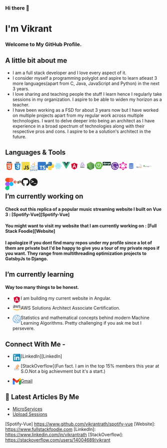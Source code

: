### Hi there 👋
  
  # I'm Vikrant

  ### Welcome to My GitHub Profile.
  
  ## A little bit about me
  
  - I am a full stack developer and I love every aspect of it.
  - I consider myself a programming polyglot and aspire to learn atleast 3 more languages(apart from C, Java, JavaScript and Python) in the next 3 years.
  - I love sharing and teaching people the stuff I learn hence I regularly take sessions in my organization. I aspire to be able to widen my horizon as a teacher.
  - I have been working as a FSD for about 3 years now but I have worked on multiple projects apart from my regular work across multiple technologies. I want to delve deeper into being an architect as I have experience in a broad spectrum of technologies along with their respective pros and cons. I aspire to be a solution's architect in the future.
  
  ## Languages & Tools
  
  <img align="left" alt="HTML5" width="26px" src="https://raw.githubusercontent.com/github/explore/80688e429a7d4ef2fca1e82350fe8e3517d3494d/topics/html/html.png" />
  <img align="left" alt="CSS3" width="26px" src="https://raw.githubusercontent.com/github/explore/80688e429a7d4ef2fca1e82350fe8e3517d3494d/topics/css/css.png" />
  <img align="left" alt="JavaScript" width="26px"       src="https://raw.githubusercontent.com/github/explore/80688e429a7d4ef2fca1e82350fe8e3517d3494d/topics/javascript/javascript.png" />
  <img align="left" alt="Java" width="26px" height="30px" src="./Java_logo.svg" />
  <img align="left" alt="Type Script" width="26px" src="./Typescript_logo.svg" />
  <img align="left" alt="Python" width="26px" src="./Python-logo-notext.svg" />
  <img align="left" alt="React" width="26px" src="https://raw.githubusercontent.com/github/explore/80688e429a7d4ef2fca1e82350fe8e3517d3494d/topics/react/react.png" />
  <img align="left" alt="Vue" width="26px" src="./Vue.js_Logo.svg" />
  <img align="left" alt="Angular" width="26px" src="./Angular_full_color_logo.svg" />
  <img align="left" alt="Redux" width="26px" src="./Redux.png" />
  <img align="left" alt="Node.js" width="26px" src="https://raw.githubusercontent.com/github/explore/80688e429a7d4ef2fca1e82350fe8e3517d3494d/topics/nodejs/nodejs.png" />
  <img align="left" alt="Spring Boot" width="26px"  src="./spring-boot-logo.png" />
  <img align="left" alt="Django" width="26px"  src="./django-logo.svg" />
  <img align="left" alt="Gatsby" width="26px" src="https://raw.githubusercontent.com/github/explore/e94815998e4e0713912fed477a1f346ec04c3da2/topics/gatsby/gatsby.png" />
  <img align="left" alt="GraphQL" width="26px" src="https://raw.githubusercontent.com/github/explore/80688e429a7d4ef2fca1e82350fe8e3517d3494d/topics/graphql/graphql.png" />
  <img align="left" alt="SQL" width="26px" src="https://raw.githubusercontent.com/github/explore/80688e429a7d4ef2fca1e82350fe8e3517d3494d/topics/sql/sql.png" />
  <img align="left" alt="MySQL" width="26px" src="https://raw.githubusercontent.com/github/explore/80688e429a7d4ef2fca1e82350fe8e3517d3494d/topics/mysql/mysql.png" />
  <img align="left" alt="MongoDB" width="26px" src="https://raw.githubusercontent.com/github/explore/80688e429a7d4ef2fca1e82350fe8e3517d3494d/topics/mongodb/mongodb.png" />
  <br/>
  <br/>
  <br/>
  <img align="left" alt="Figma" width="26px" src="./figma-1.svg" />
  <img align="left" alt="Git" width="26px" src="https://raw.githubusercontent.com/github/explore/80688e429a7d4ef2fca1e82350fe8e3517d3494d/topics/git/git.png" />
  <img align="left" alt="GitHub" width="26px" src="https://raw.githubusercontent.com/github/explore/78df643247d429f6cc873026c0622819ad797942/topics/github/github.png" />
  <img align="left" alt="Terminal" width="26px" src="https://raw.githubusercontent.com/github/explore/80688e429a7d4ef2fca1e82350fe8e3517d3494d/topics/terminal/terminal.png" />
  
  <br/>
  
  ## I’m currently working on
  
   #### Check out this replica of a popular music streaming website I built on Vue 3 : [Spotify-Vue][Spotify-Vue]
   #### You might want to visit my website that I am currently working on : [Full Stack Foodie][Website]
   #### I apologize if you dont find many repos under my profile since a lot of them are private but I'd be happy to give you a tour of my private repos if you want. They range from multithreading optimization projects to GatsbyJs to Django.
  
  ## I’m currently learning
  
  #### Way too many things to be honest.
  - <img align="left" alt="Angular" width="26px" src="./Angular_full_color_logo.svg" /> I am building my current website in Angular.
  
  - <img align="left" alt="AWS" width="26px" src="./AWS_Logo.svg" /> AWS Solutions Architect Associate Certification.
  
  - <img align="left" alt="ML" width="26px" src="./Hey_Machine_Learning_Logo.png" /> Statistics and mathematical concepts behind modern Machine Learning Algorithms. Pretty challenging if you ask me but I persevere.
  
  ## Connect With Me - 
  - <img align="left" position="center" alt="linkedin | LinkedIn" width="26px" src="./Linkedin_icon.svg" /> [LinkedIn][LinkedIn]
  
  - <img align="left" alt="SO" width="26px" src="./Stack_Overflow_icon.svg" />[StackOverflow](Fun fact. I am in the top 15% members this year at S.O.Not a big achievment but it's a start.)
  
  - <img align="left" alt="GMAIL" width="26px" src="./Gmail_icon_(2020).svg" /> [Gmail](vikrantrath4@gmail.com)
 
 ## 📕 Latest Articles By Me

- [MicroServices](https://www.fullstackfoodie.com)
- [Upload Sessions](https://www.fullstackfoodie.com)

[Spotify-Vue] https://www.github.com/vikrantrath/spotify-vue
[Website]: https://www.fullstackfoodie.com
[LinkedIn]: https://www.linkedin.com/in/vikrantrath
[StackOverflow]: https://stackoverflow.com/users/14004689/vikrant

<!--
**vikrantrath/vikrantrath** is a ✨ _special_ ✨ repository because its `README.md` (this file) appears on your GitHub profile.

Here are some ideas to get you started:

- 🔭 I’m currently working on ...
- 🌱 I’m currently learning ...
- 👯 I’m looking to collaborate on ...
- 🤔 I’m looking for help with ...
- 💬 Ask me about ...
- 📫 How to reach me: ...
- 😄 Pronouns: ...
- ⚡ Fun fact: ...
-->
